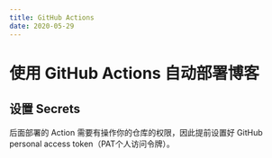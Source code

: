 ```yaml
---
title: GitHub Actions
date: 2020-05-29
---
```

# 使用 GitHub Actions 自动部署博客
## 设置 Secrets
后面部署的 Action 需要有操作你的仓库的权限，因此提前设置好 GitHub personal access token（PAT个人访问令牌）。



